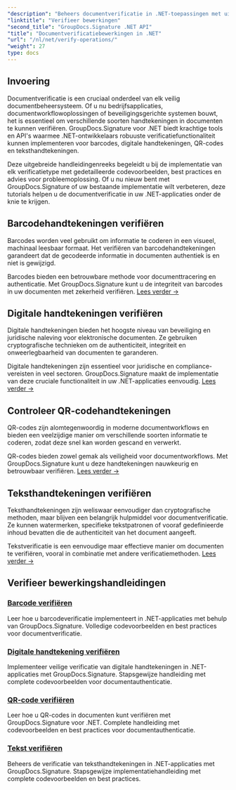 ```yaml
---
"description": "Beheers documentverificatie in .NET-toepassingen met uitgebreide tutorials voor barcode-, digitale handtekening-, QR-code- en tekstverificatie met behulp van GroupDocs.Signature."
"linktitle": "Verifieer bewerkingen"
"second_title": "GroupDocs.Signature .NET API"
"title": "Documentverificatiebewerkingen in .NET"
"url": "/nl/net/verify-operations/"
"weight": 27
type: docs
---
```

## Invoering

Documentverificatie is een cruciaal onderdeel van elk veilig documentbeheersysteem. Of u nu bedrijfsapplicaties, documentworkflowoplossingen of beveiligingsgerichte systemen bouwt, het is essentieel om verschillende soorten handtekeningen in documenten te kunnen verifiëren. GroupDocs.Signature voor .NET biedt krachtige tools en API's waarmee .NET-ontwikkelaars robuuste verificatiefunctionaliteit kunnen implementeren voor barcodes, digitale handtekeningen, QR-codes en teksthandtekeningen.

Deze uitgebreide handleidingenreeks begeleidt u bij de implementatie van elk verificatietype met gedetailleerde codevoorbeelden, best practices en advies voor probleemoplossing. Of u nu nieuw bent met GroupDocs.Signature of uw bestaande implementatie wilt verbeteren, deze tutorials helpen u de documentverificatie in uw .NET-applicaties onder de knie te krijgen.

## Barcodehandtekeningen verifiëren

Barcodes worden veel gebruikt om informatie te coderen in een visueel, machinaal leesbaar formaat. Het verifiëren van barcodehandtekeningen garandeert dat de gecodeerde informatie in documenten authentiek is en niet is gewijzigd.

Barcodes bieden een betrouwbare methode voor documenttracering en authenticatie. Met GroupDocs.Signature kunt u de integriteit van barcodes in uw documenten met zekerheid verifiëren. [Lees verder →](/net/verify-operations/verify-barcode/)

## Digitale handtekeningen verifiëren

Digitale handtekeningen bieden het hoogste niveau van beveiliging en juridische naleving voor elektronische documenten. Ze gebruiken cryptografische technieken om de authenticiteit, integriteit en onweerlegbaarheid van documenten te garanderen.


Digitale handtekeningen zijn essentieel voor juridische en compliance-vereisten in veel sectoren. GroupDocs.Signature maakt de implementatie van deze cruciale functionaliteit in uw .NET-applicaties eenvoudig. [Lees verder →](/net/verify-operations/verify-digital/)

## Controleer QR-codehandtekeningen

QR-codes zijn alomtegenwoordig in moderne documentworkflows en bieden een veelzijdige manier om verschillende soorten informatie te coderen, zodat deze snel kan worden gescand en verwerkt.

QR-codes bieden zowel gemak als veiligheid voor documentworkflows. Met GroupDocs.Signature kunt u deze handtekeningen nauwkeurig en betrouwbaar verifiëren. [Lees verder →](/net/verify-operations/verify-qr-code/)

## Teksthandtekeningen verifiëren

Teksthandtekeningen zijn weliswaar eenvoudiger dan cryptografische methoden, maar blijven een belangrijk hulpmiddel voor documentverificatie. Ze kunnen watermerken, specifieke tekstpatronen of vooraf gedefinieerde inhoud bevatten die de authenticiteit van het document aangeeft.

Tekstverificatie is een eenvoudige maar effectieve manier om documenten te verifiëren, vooral in combinatie met andere verificatiemethoden. [Lees verder →](/net/verify-operations/verify-text/)

## Verifieer bewerkingshandleidingen
### [Barcode verifiëren](./verify-barcode/)
Leer hoe u barcodeverificatie implementeert in .NET-applicaties met behulp van GroupDocs.Signature. Volledige codevoorbeelden en best practices voor documentverificatie.

### [Digitale handtekening verifiëren](./verify-digital/)
Implementeer veilige verificatie van digitale handtekeningen in .NET-applicaties met GroupDocs.Signature. Stapsgewijze handleiding met complete codevoorbeelden voor documentauthenticatie.

### [QR-code verifiëren](./verify-qr-code/)
Leer hoe u QR-codes in documenten kunt verifiëren met GroupDocs.Signature voor .NET. Complete handleiding met codevoorbeelden en best practices voor documentauthenticatie.

### [Tekst verifiëren](./verify-text/)
Beheers de verificatie van teksthandtekeningen in .NET-applicaties met GroupDocs.Signature. Stapsgewijze implementatiehandleiding met complete codevoorbeelden en best practices.